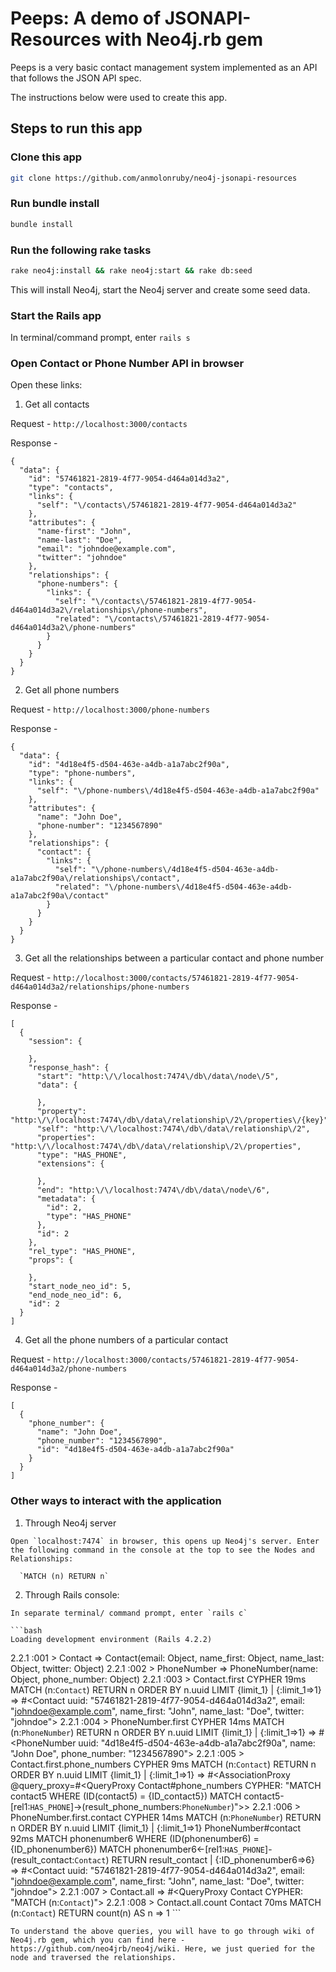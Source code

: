 # Peeps: A demo of JSONAPI-Resources with Neo4j.rb gem

Peeps is a very basic contact management system implemented as an API that follows the JSON API spec.


The instructions below were used to create this app.


## Steps to run this app

### Clone this app

```bash
git clone https://github.com/anmolonruby/neo4j-jsonapi-resources
```

### Run bundle install

```bash
bundle install
```

### Run the following rake tasks

```bash
rake neo4j:install && rake neo4j:start && rake db:seed
```
This will install Neo4j, start the Neo4j server and create some seed data.

### Start the Rails app

In terminal/command prompt, enter `rails s`

### Open Contact or Phone Number API in browser

Open these links:

1. Get all contacts

  Request - `http://localhost:3000/contacts`

  Response -

  ```
  {
    "data": {
      "id": "57461821-2819-4f77-9054-d464a014d3a2",
      "type": "contacts",
      "links": {
        "self": "\/contacts\/57461821-2819-4f77-9054-d464a014d3a2"
      },
      "attributes": {
        "name-first": "John",
        "name-last": "Doe",
        "email": "johndoe@example.com",
        "twitter": "johndoe"
      },
      "relationships": {
        "phone-numbers": {
          "links": {
            "self": "\/contacts\/57461821-2819-4f77-9054-d464a014d3a2\/relationships\/phone-numbers",
            "related": "\/contacts\/57461821-2819-4f77-9054-d464a014d3a2\/phone-numbers"
          }
        }
      }
    }
  }
  ```

2. Get all phone numbers  
  
  Request - `http://localhost:3000/phone-numbers`

  Response -

  ```
  {
    "data": {
      "id": "4d18e4f5-d504-463e-a4db-a1a7abc2f90a",
      "type": "phone-numbers",
      "links": {
        "self": "\/phone-numbers\/4d18e4f5-d504-463e-a4db-a1a7abc2f90a"
      },
      "attributes": {
        "name": "John Doe",
        "phone-number": "1234567890"
      },
      "relationships": {
        "contact": {
          "links": {
            "self": "\/phone-numbers\/4d18e4f5-d504-463e-a4db-a1a7abc2f90a\/relationships\/contact",
            "related": "\/phone-numbers\/4d18e4f5-d504-463e-a4db-a1a7abc2f90a\/contact"
          }
        }
      }
    }
  }
  ```
  3. Get all the relationships between a particular contact and phone number
  
  Request - `http://localhost:3000/contacts/57461821-2819-4f77-9054-d464a014d3a2/relationships/phone-numbers`

  Response -

  ```
  [
    {
      "session": {
        
      },
      "response_hash": {
        "start": "http:\/\/localhost:7474\/db\/data\/node\/5",
        "data": {
          
        },
        "property": "http:\/\/localhost:7474\/db\/data\/relationship\/2\/properties\/{key}",
        "self": "http:\/\/localhost:7474\/db\/data\/relationship\/2",
        "properties": "http:\/\/localhost:7474\/db\/data\/relationship\/2\/properties",
        "type": "HAS_PHONE",
        "extensions": {
          
        },
        "end": "http:\/\/localhost:7474\/db\/data\/node\/6",
        "metadata": {
          "id": 2,
          "type": "HAS_PHONE"
        },
        "id": 2
      },
      "rel_type": "HAS_PHONE",
      "props": {
        
      },
      "start_node_neo_id": 5,
      "end_node_neo_id": 6,
      "id": 2
    }
  ]
  ```
  
  4. Get all the phone numbers of a particular contact
  
  Request - `http://localhost:3000/contacts/57461821-2819-4f77-9054-d464a014d3a2/phone-numbers`

  Response -

  ```
  [
    {
      "phone_number": {
        "name": "John Doe",
        "phone_number": "1234567890",
        "id": "4d18e4f5-d504-463e-a4db-a1a7abc2f90a"
      }
    }
  ]
  ```

### Other ways to interact with the application

  1. Through Neo4j server

    Open `localhost:7474` in browser, this opens up Neo4j's server. Enter the following command in the console at the top to see the Nodes and Relationships:

      `MATCH (n) RETURN n`

  2. Through Rails console:

    In separate terminal/ command prompt, enter `rails c`

    ```bash
    Loading development environment (Rails 4.2.2)
2.2.1 :001 > Contact
 => Contact(email: Object, name_first: Object, name_last: Object, twitter: Object)
2.2.1 :002 > PhoneNumber
 => PhoneNumber(name: Object, phone_number: Object)
2.2.1 :003 > Contact.first
 CYPHER 19ms MATCH (n:`Contact`) RETURN n ORDER BY n.uuid LIMIT {limit_1} | {:limit_1=>1}
 => #<Contact uuid: "57461821-2819-4f77-9054-d464a014d3a2", email: "johndoe@example.com", name_first: "John", name_last: "Doe", twitter: "johndoe">
2.2.1 :004 > PhoneNumber.first
 CYPHER 14ms MATCH (n:`PhoneNumber`) RETURN n ORDER BY n.uuid LIMIT {limit_1} | {:limit_1=>1}
 => #<PhoneNumber uuid: "4d18e4f5-d504-463e-a4db-a1a7abc2f90a", name: "John Doe", phone_number: "1234567890">
2.2.1 :005 > Contact.first.phone_numbers
 CYPHER 9ms MATCH (n:`Contact`) RETURN n ORDER BY n.uuid LIMIT {limit_1} | {:limit_1=>1}
 => #<AssociationProxy @query_proxy=#<QueryProxy Contact#phone_numbers CYPHER: "MATCH contact5 WHERE (ID(contact5) = {ID_contact5}) MATCH contact5-[rel1:`HAS_PHONE`]->(result_phone_numbers:`PhoneNumber`)">>
2.2.1 :006 > PhoneNumber.first.contact
 CYPHER 14ms MATCH (n:`PhoneNumber`) RETURN n ORDER BY n.uuid LIMIT {limit_1} | {:limit_1=>1}
 PhoneNumber#contact 92ms MATCH phonenumber6 WHERE (ID(phonenumber6) = {ID_phonenumber6}) MATCH phonenumber6<-[rel1:`HAS_PHONE`]-(result_contact:`Contact`) RETURN result_contact | {:ID_phonenumber6=>6}
 => #<Contact uuid: "57461821-2819-4f77-9054-d464a014d3a2", email: "johndoe@example.com", name_first: "John", name_last: "Doe", twitter: "johndoe">
 2.2.1 :007 > Contact.all
  => #<QueryProxy Contact CYPHER: "MATCH (n:`Contact`)">
 2.2.1 :008 > Contact.all.count
  Contact 70ms MATCH (n:`Contact`) RETURN count(n) AS n
  => 1
    ```

    To understand the above queries, you will have to go through wiki of Neo4j.rb gem, which you can find here - https://github.com/neo4jrb/neo4j/wiki. Here, we just queried for the node and traversed the relationships.
